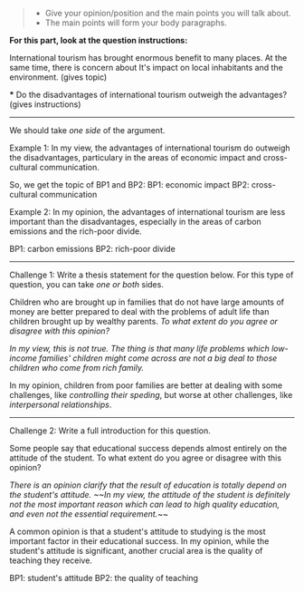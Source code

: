 > - Give your opinion/position and the main points you will talk about.
> - The main points will form your body paragraphs.

**For this part, look at the question instructions:**

International tourism has brought enormous benefit to many places. At the same time, there is concern about It's impact on local inhabitants and the environment. (gives topic)

**\*** Do the disadvantages of international tourism outweigh the advantages?(gives instructions)

---

We should take *one side* of the argument.

Example 1:
In my view, the advantages of international tourism do outweigh the disadvantages, particulary in the areas of economic impact and cross-cultural communication.

So, we get the topic of BP1 and BP2:
BP1: economic impact
BP2: cross-cultural communication

Example 2:
In my opinion, the advantages of international tourism are less important than the disadvantages, especially in the areas of carbon emissions and the rich-poor divide.

BP1: carbon emissions
BP2: rich-poor divide

---

Challenge 1: Write a thesis statement for the question below. For this type of question, you can take *one or both* sides.

Children who are brought up in families that do not have large amounts of money are better prepared to deal with the problems of adult life than children brought up by wealthy parents. *To what extent do you agree or disagree with this opinion?*

*In my view, this is not true. The thing is that many life problems which low-income families' children might come across are not a big deal to those children who come from rich family.*

In my opinion, children from poor families are better at dealing with some challenges, like *controlling their speding*, but worse at other challenges, like *interpersonal relationships*.

---

Challenge 2: Write a full introduction for this question.

Some people say that educational success depends almost entirely on the attitude of the student. To what extent do you agree or disagree with this opinion?

*There is an opinion clarify that the result of education is totally depend on the student's attitude. ~~In my view, the attitude of the student is definitely not the most important reason which can lead to high quality education, and even not the essential requirement.*~~

A common opinion is that a student's attitude to studying is the most important factor in their educational success.
In my opinion, while the student's attitude is significant, another crucial area is the quality of teaching they receive.

BP1: student's attitude
BP2: the quality of teaching